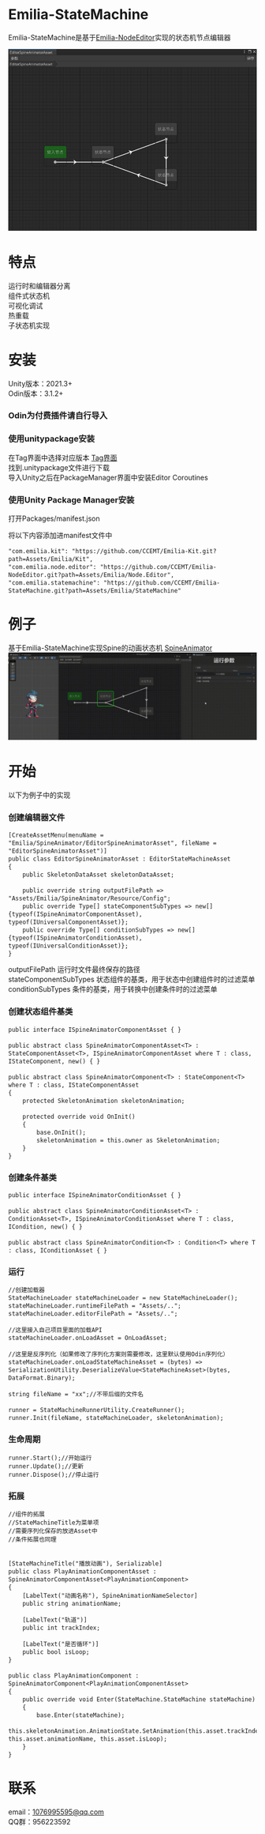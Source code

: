 # Emilia-StateMachine

Emilia-StateMachine是基于[Emilia-NodeEditor](https://github.com/CCEMT/Emilia-NodeEditor)实现的状态机节点编辑器

![](./doc/stateMachine-image.png)

# 特点

运行时和编辑器分离  
组件式状态机  
可视化调试  
热重载  
子状态机实现  

# 安装
Unity版本：2021.3+  
Odin版本：3.1.2+  

### Odin为付费插件请自行导入

### 使用unitypackage安装  

在Tag界面中选择对应版本  [Tag界面](https://github.com/CCEMT/Emilia-StateMachine/tags)  
找到.unitypackage文件进行下载  
导入Unity之后在PackageManager界面中安装Editor Coroutines  

### 使用Unity Package Manager安装  

打开Packages/manifest.json

将以下内容添加进manifest文件中

~~~
"com.emilia.kit": "https://github.com/CCEMT/Emilia-Kit.git?path=Assets/Emilia/Kit",
"com.emilia.node.editor": "https://github.com/CCEMT/Emilia-NodeEditor.git?path=Assets/Emilia/Node.Editor",
"com.emilia.statemachine": "https://github.com/CCEMT/Emilia-StateMachine.git?path=Assets/Emilia/StateMachine"
~~~

# 例子

基于Emilia-StateMachine实现Spine的动画状态机 [SpineAnimator](https://github.com/CCEMT/Emilia-SpineAnimator)  
![](./doc/spineAnimator.gif)

# 开始

以下为例子中的实现

### 创建编辑器文件

~~~
[CreateAssetMenu(menuName = "Emilia/SpineAnimator/EditorSpineAnimatorAsset", fileName = "EditorSpineAnimatorAsset")]
public class EditorSpineAnimatorAsset : EditorStateMachineAsset
{
    public SkeletonDataAsset skeletonDataAsset;
        
    public override string outputFilePath => "Assets/Emilia/SpineAnimator/Resource/Config";
    public override Type[] stateComponentSubTypes => new[] {typeof(ISpineAnimatorComponentAsset), typeof(IUniversalComponentAsset)};
    public override Type[] conditionSubTypes => new[] {typeof(ISpineAnimatorConditionAsset), typeof(IUniversalConditionAsset)};
}

~~~

outputFilePath 运行时文件最终保存的路径  
stateComponentSubTypes 状态组件的基类，用于状态中创建组件时的过滤菜单  
conditionSubTypes 条件的基类，用于转换中创建条件时的过滤菜单  

### 创建状态组件基类

~~~
public interface ISpineAnimatorComponentAsset { }

public abstract class SpineAnimatorComponentAsset<T> : StateComponentAsset<T>, ISpineAnimatorComponentAsset where T : class, IStateComponent, new() { }

public abstract class SpineAnimatorComponent<T> : StateComponent<T> where T : class, IStateComponentAsset
{
    protected SkeletonAnimation skeletonAnimation;

    protected override void OnInit()
    {
        base.OnInit();
        skeletonAnimation = this.owner as SkeletonAnimation;
    }
}
~~~

### 创建条件基类

~~~
public interface ISpineAnimatorConditionAsset { }

public abstract class SpineAnimatorConditionAsset<T> : ConditionAsset<T>, ISpineAnimatorConditionAsset where T : class, ICondition, new() { }

public abstract class SpineAnimatorCondition<T> : Condition<T> where T : class, IConditionAsset { }
~~~


### 运行

~~~
//创建加载器
StateMachineLoader stateMachineLoader = new StateMachineLoader();
stateMachineLoader.runtimeFilePath = "Assets/..";
stateMachineLoader.editorFilePath = "Assets/..";

//这里接入自己项目里面的加载API
stateMachineLoader.onLoadAsset = OnLoadAsset;

//这里是反序列化（如果修改了序列化方案则需要修改，这里默认使用Odin序列化）
stateMachineLoader.onLoadStateMachineAsset = (bytes) => SerializationUtility.DeserializeValue<StateMachineAsset>(bytes, DataFormat.Binary);

string fileName = "xx";//不带后缀的文件名

runner = StateMachineRunnerUtility.CreateRunner();
runner.Init(fileName, stateMachineLoader, skeletonAnimation);
~~~

### 生命周期
~~~
runner.Start();//开始运行
runner.Update();//更新
runner.Dispose();//停止运行
~~~

### 拓展

~~~
//组件的拓展
//StateMachineTitle为菜单项
//需要序列化保存的放进Asset中
//条件拓展也同理


[StateMachineTitle("播放动画"), Serializable]
public class PlayAnimationComponentAsset : SpineAnimatorComponentAsset<PlayAnimationComponent>
{
    [LabelText("动画名称"), SpineAnimationNameSelector]
    public string animationName;

    [LabelText("轨道")]
    public int trackIndex;

    [LabelText("是否循环")]
    public bool isLoop;
}

public class PlayAnimationComponent : SpineAnimatorComponent<PlayAnimationComponentAsset>
{
    public override void Enter(StateMachine.StateMachine stateMachine)
    {
        base.Enter(stateMachine);
        this.skeletonAnimation.AnimationState.SetAnimation(this.asset.trackIndex, this.asset.animationName, this.asset.isLoop);
    }
}
~~~


# 联系

email：1076995595@qq.com  
QQ群：956223592  
